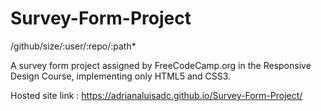 # Survey-Form-Project

/github/size/:user/:repo/:path*

A survey form project assigned by FreeCodeCamp.org in the Responsive Design Course, implementing only HTML5 and CSS3.


Hosted site link : https://adrianaluisadc.github.io/Survey-Form-Project/
